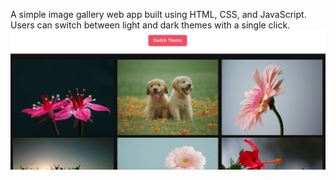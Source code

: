 A simple image gallery web app built using HTML, CSS, and JavaScript.
Users can switch between light and dark themes with a single click.
![Screenshot](screenshot.png)
